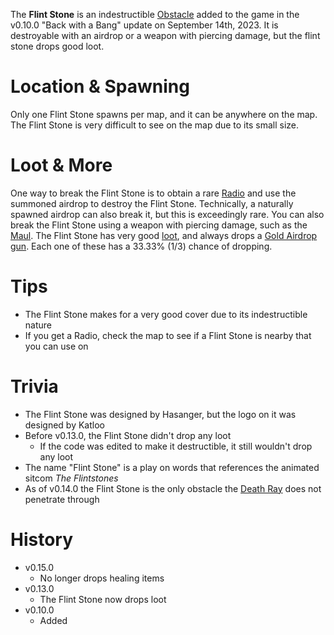 The **Flint Stone** is an indestructible [Obstacle](/obstacles) added to the game in the v0.10.0 "Back with a Bang" update on September 14th, 2023. It is destroyable with an airdrop or a weapon with piercing damage, but the flint stone drops good loot.

# Location & Spawning

Only one Flint Stone spawns per map, and it can be anywhere on the map. The Flint Stone is very difficult to see on the map due to its small size.

# Loot & More

One way to break the Flint Stone is to obtain a rare [Radio](/weapons/guns/radio) and use the summoned airdrop to destroy the Flint Stone. Technically, a naturally spawned airdrop can also break it, but this is exceedingly rare. You can also break the Flint Stone using a weapon with piercing damage, such as the [Maul](/weapons/melee/maul).
The Flint Stone has very good [loot](/loot#flint_stone), and always drops a [Gold Airdrop gun](/loot#gold_airdrop_guns). Each one of these has a 33.33% (1/3) chance of dropping.

# Tips

- The Flint Stone makes for a very good cover due to its indestructible nature
- If you get a Radio, check the map to see if a Flint Stone is nearby that you can use on

# Trivia

- The Flint Stone was designed by Hasanger, but the logo on it was designed by Katloo
- Before v0.13.0, the Flint Stone didn't drop any loot
  - If the code was edited to make it destructible, it still wouldn't drop any loot
- The name "Flint Stone" is a play on words that references the animated sitcom _The Flintstones_
- As of v0.14.0 the Flint Stone is the only obstacle the [Death Ray](/weapons/guns/deathray) does not penetrate through

# History

- v0.15.0
  - No longer drops healing items
- v0.13.0
  - The Flint Stone now drops loot
- v0.10.0
  - Added
